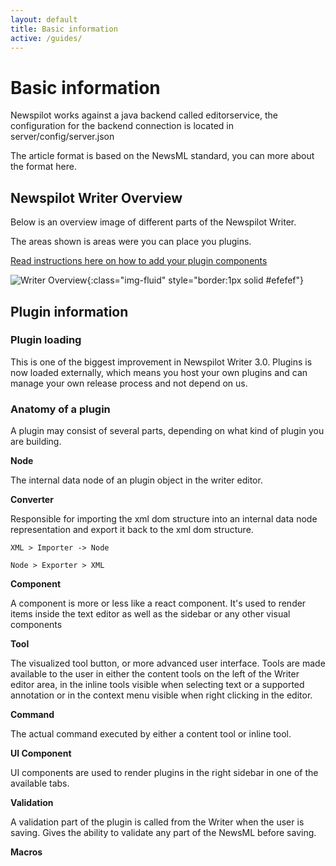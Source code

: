 ```yaml
---
layout: default
title: Basic information
active: /guides/
---
```

# Basic information

Newspilot works against a java backend called editorservice, the configuration for the backend
connection is located in server/config/server.json

The article format is based on the NewsML standard, you can more about the format here.

## Newspilot Writer Overview

Below is an overview image of different parts of the Newspilot Writer.

The areas shown is areas were you can place you plugins.

[Read instructions here on how to add your plugin components]({{site.url}}{{site.baseurl}}/guides/plugin-components/)

![Writer Overview]({{site.url}}{{site.baseurl}}/guides/basic-information/writer-overview.png){:class="img-fluid" style="border:1px solid #efefef"}

## Plugin information

### Plugin loading

This is one of the biggest improvement in Newspilot Writer 3.0.
Plugins is now loaded externally, which means you host your own plugins and can manage your own
release process and not depend on us.

### Anatomy of a plugin

A plugin may consist of several parts, depending on what kind of plugin you are building.
 
 __Node__
 
 The internal data node of an plugin object in the writer editor.
 
 __Converter__
 
 Responsible for importing the xml dom structure into an internal data node representation and export it back to the xml dom structure.
 
 `XML > Importer -> Node`
 
 `Node > Exporter > XML`
 
 __Component__
 
 A component is more or less like a react component. It's used to render items inside the text editor as well as the sidebar or any other visual components
 
 __Tool__
 
 The visualized tool button, or more advanced user interface. Tools are made available to the user in either the content tools on the left of the Writer editor area, 
 in the inline tools visible when selecting text or a supported annotation or in the context menu visible when right clicking in the editor.
 
 __Command__
 
 The actual command executed by either a content tool or inline tool.
 
 __UI Component__
 
 UI components are used to render plugins in the right sidebar in one of the available tabs.
 
 __Validation__
 
 A validation part of the plugin is called from the Writer when the user is saving. Gives the ability to validate any part of the NewsML before saving.
 
 __Macros__